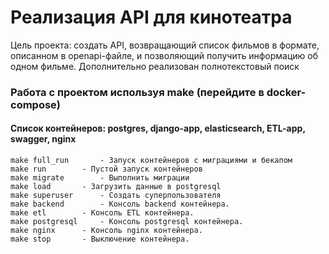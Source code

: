 # Реализация API для кинотеатра

Цель проекта: создать API, возвращающий список фильмов в формате, описанном в openapi-файле, и позволяющий получить информацию об одном фильме. Дополнительно реализован полнотекстовый поиск


### Работа с проектом используя make (перейдите в docker-compose)
#### Список контейнеров: postgres, django-app, elasticsearch, ETL-app, swagger, nginx

```
make full_run		- Запуск контейнеров с миграциями и бекапом
make run		- Пустой запуск контейнеров
make migrate		- Выполнить миграции
make load		- Загрузить данные в postgresql
make superuser		- Создать суперпользователя
make backend		- Консоль backend контейнера.
make etl		- Консоль ETL контейнера.
make postgresql		- Консоль postgresql контейнера.
make nginx		- Консоль nginx контейнера.
make stop		- Выключение контейнера.
```


